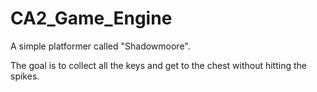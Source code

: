 # CA2_Game_Engine

A simple platformer called "Shadowmoore".

The goal is to collect all the keys and get to the chest without hitting the spikes.
 
